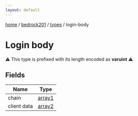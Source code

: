 ```yaml
---
layout: default
---
```


[home](/)  /  [bedrock201](/protocol/bedrock201)  /  [types](/protocol/bedrock201/types)  /  login-body

# Login body

⚠️️ This type is prefixed with its length encoded as **varuint** ⚠️️

## Fields

Name | Type
---|---
chain | [array1](/protocol/bedrock201/arrays)
client data | [array2](/protocol/bedrock201/arrays)
